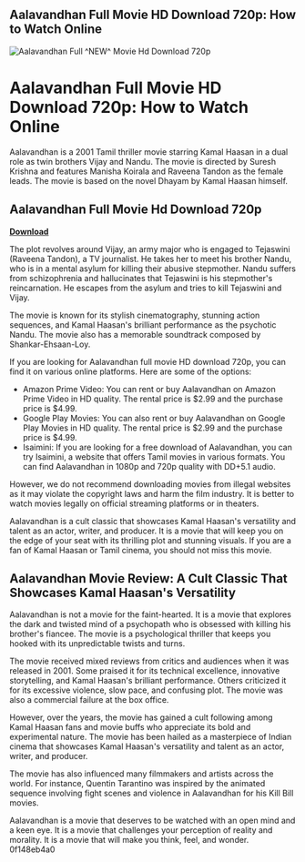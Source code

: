 ## Aalavandhan Full Movie HD Download 720p: How to Watch Online

 
![Aalavandhan Full ^NEW^ Movie Hd Download 720p](https://encrypted-tbn1.gstatic.com/images?q=tbn:ANd9GcRSUIkItV-mgKCDooiBLB742y8rcP0d1JxhdcCFKciIC-APx009brdKalI)

 
# Aalavandhan Full Movie HD Download 720p: How to Watch Online
  
Aalavandhan is a 2001 Tamil thriller movie starring Kamal Haasan in a dual role as twin brothers Vijay and Nandu. The movie is directed by Suresh Krishna and features Manisha Koirala and Raveena Tandon as the female leads. The movie is based on the novel Dhayam by Kamal Haasan himself.
 
## Aalavandhan Full Movie Hd Download 720p


[**Download**](https://www.google.com/url?q=https%3A%2F%2Fbytlly.com%2F2tKjXX&sa=D&sntz=1&usg=AOvVaw3jvyJxCHNnAkKGkWLO-n32)

  
The plot revolves around Vijay, an army major who is engaged to Tejaswini (Raveena Tandon), a TV journalist. He takes her to meet his brother Nandu, who is in a mental asylum for killing their abusive stepmother. Nandu suffers from schizophrenia and hallucinates that Tejaswini is his stepmother's reincarnation. He escapes from the asylum and tries to kill Tejaswini and Vijay.
  
The movie is known for its stylish cinematography, stunning action sequences, and Kamal Haasan's brilliant performance as the psychotic Nandu. The movie also has a memorable soundtrack composed by Shankar-Ehsaan-Loy.
  
If you are looking for Aalavandhan full movie HD download 720p, you can find it on various online platforms. Here are some of the options:
  
- Amazon Prime Video: You can rent or buy Aalavandhan on Amazon Prime Video in HD quality. The rental price is $2.99 and the purchase price is $4.99.
- Google Play Movies: You can also rent or buy Aalavandhan on Google Play Movies in HD quality. The rental price is $2.99 and the purchase price is $4.99.
- Isaimini: If you are looking for a free download of Aalavandhan, you can try Isaimini, a website that offers Tamil movies in various formats. You can find Aalavandhan in 1080p and 720p quality with DD+5.1 audio.

However, we do not recommend downloading movies from illegal websites as it may violate the copyright laws and harm the film industry. It is better to watch movies legally on official streaming platforms or in theaters.
  
Aalavandhan is a cult classic that showcases Kamal Haasan's versatility and talent as an actor, writer, and producer. It is a movie that will keep you on the edge of your seat with its thrilling plot and stunning visuals. If you are a fan of Kamal Haasan or Tamil cinema, you should not miss this movie.
  
## Aalavandhan Movie Review: A Cult Classic That Showcases Kamal Haasan's Versatility
  
Aalavandhan is not a movie for the faint-hearted. It is a movie that explores the dark and twisted mind of a psychopath who is obsessed with killing his brother's fiancee. The movie is a psychological thriller that keeps you hooked with its unpredictable twists and turns.
  
The movie received mixed reviews from critics and audiences when it was released in 2001. Some praised it for its technical excellence, innovative storytelling, and Kamal Haasan's brilliant performance. Others criticized it for its excessive violence, slow pace, and confusing plot. The movie was also a commercial failure at the box office.
  
However, over the years, the movie has gained a cult following among Kamal Haasan fans and movie buffs who appreciate its bold and experimental nature. The movie has been hailed as a masterpiece of Indian cinema that showcases Kamal Haasan's versatility and talent as an actor, writer, and producer.
  
The movie has also influenced many filmmakers and artists across the world. For instance, Quentin Tarantino was inspired by the animated sequence involving fight scenes and violence in Aalavandhan for his Kill Bill movies.
  
Aalavandhan is a movie that deserves to be watched with an open mind and a keen eye. It is a movie that challenges your perception of reality and morality. It is a movie that will make you think, feel, and wonder.
 0f148eb4a0
